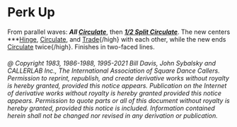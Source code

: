 
# Perk Up

From parallel waves:
***All [Circulate](../b1/circulate.md)***,
then ***[1/2 Split Circulate](../b1/circulate.md)***.
The new centers ***[Hinge](../ms/hinge.md),
[Circulate](../b1/circulate.md), and
[Trade](../b2/trade.md){/high} with each other,
while the new ends
[Circulate](../b1/circulate.md) twice{/high}. 
Finishes in two-faced lines.

###### @ Copyright 1983, 1986-1988, 1995-2021 Bill Davis, John Sybalsky and CALLERLAB Inc., The International Association of Square Dance Callers. Permission to reprint, republish, and create derivative works without royalty is hereby granted, provided this notice appears. Publication on the Internet of derivative works without royalty is hereby granted provided this notice appears. Permission to quote parts or all of this document without royalty is hereby granted, provided this notice is included. Information contained herein shall not be changed nor revised in any derivation or publication.
